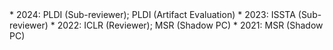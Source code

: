 <aside markdown="1">
  * 2024: PLDI (Sub-reviewer); PLDI (Artifact Evaluation)
  * 2023: ISSTA (Sub-reviewer)
  * 2022: ICLR (Reviewer); MSR (Shadow PC)
  * 2021: MSR (Shadow PC)
</aside>